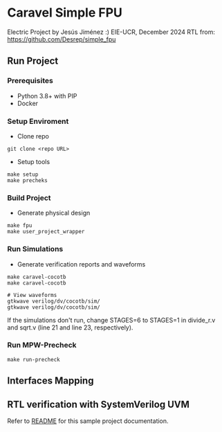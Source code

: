 # Caravel Simple FPU
Electric Project by Jesús Jiménez :)
EIE-UCR, December 2024
RTL from: https://github.com/Desrep/simple_fpu



## Run Project

### Prerequisites
- Python 3.8+ with PIP
- Docker

### Setup Enviroment
- Clone repo
```
git clone <repo URL>
```

- Setup tools
```
make setup
make precheks
```

### Build Project
- Generate physical design
```
make fpu
make user_project_wrapper
```

### Run Simulations
- Generate verification reports and waveforms

```
make caravel-cocotb
make caravel-cocotb

# View waveforms
gtkwave verilog/dv/cocotb/sim/
gtkwave verilog/dv/cocotb/sim/
```

If the simulations don't run, change STAGES=6 to STAGES=1 in divide_r.v and sqrt.v (line 21 and line 23, respectively).


### Run MPW-Precheck
```
make run-precheck
```


## Interfaces Mapping




## RTL verification with SystemVerilog UVM





Refer to [README](docs/source/index.md) for this sample project documentation.
